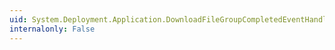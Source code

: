 ```yaml
---
uid: System.Deployment.Application.DownloadFileGroupCompletedEventHandler
internalonly: False
---
```

